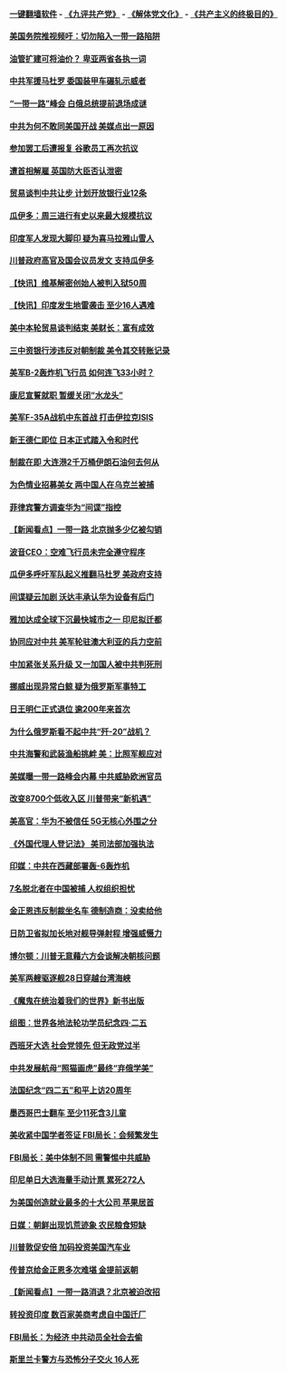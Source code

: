 #### [一键翻墙软件](https://github.com/gfw-breaker/nogfw/blob/master/README.md?t=05020938) -  [《九评共产党》](https://github.com/gfw-breaker/9ping.md?t=05020938) - [《解体党文化》](https://github.com/gfw-breaker/jtdwh.md?t=05020938) - [《共产主义的终极目的》](https://github.com/gfw-breaker/gczydzjmd.md?t=05020938)

#### [美国务院推视频吁：切勿陷入一带一路陷阱](../pages/nsc418/n11228840.md?t=05020938) 

#### [油管扩建可将油价？ 卑亚两省各执一词](../pages/nsc418/n11228357.md?t=05020938) 

#### [中共军援马杜罗 委国装甲车碾轧示威者](../pages/nsc418/n11227679.md?t=05020938) 

#### [“一带一路”峰会 白俄总统提前退场成谜](../pages/nsc418/n11208197.md?t=05020938) 

#### [中共为何不敢同美国开战 美媒点出一原因](../pages/nsc418/n11227472.md?t=05020938) 

#### [参加罢工后遭报复 谷歌员工再次抗议](../pages/nsc418/n11227242.md?t=05020938) 

#### [遭首相解雇 英国防大臣否认泄密](../pages/nsc418/n11227379.md?t=05020938) 

#### [贸易谈判中共让步 计划开放银行业12条](../pages/nsc418/n11227053.md?t=05020938) 

#### [瓜伊多：周三进行有史以来最大规模抗议](../pages/nsc418/n11227119.md?t=05020938) 

#### [印度军人发现大脚印 疑为喜马拉雅山雪人](../pages/nsc418/n11226904.md?t=05020938) 

#### [川普政府高官及国会议员发文 支持瓜伊多](../pages/nsc418/n11226605.md?t=05020938) 

#### [【快讯】维基解密创始人被判入狱50周](../pages/nsc418/n11226601.md?t=05020938) 

#### [【快讯】印度发生地雷袭击 至少16人遇难](../pages/nsc418/n11226583.md?t=05020938) 

#### [美中本轮贸易谈判结束 美财长：富有成效](../pages/nsc418/n11226466.md?t=05020938) 

#### [三中资银行涉违反对朝制裁 美令其交转账记录](../pages/nsc418/n11226285.md?t=05020938) 

#### [美军B-2轰炸机飞行员 如何连飞33小时？](../pages/nsc418/n11226241.md?t=05020938) 

#### [康尼宣誓就职 暂缓关闭“水龙头”](../pages/nsc418/n11226024.md?t=05020938) 

#### [美军F-35A战机中东首战 打击伊拉克ISIS](../pages/nsc418/n11225663.md?t=05020938) 

#### [新王德仁即位 日本正式踏入令和时代](../pages/nsc418/n11225925.md?t=05020938) 

#### [制裁在即 大连港2千万桶伊朗石油何去何从](../pages/nsc418/n11225276.md?t=05020938) 

#### [为色情业招募美女 两中国人在乌克兰被捕](../pages/nsc418/n11225138.md?t=05020938) 

#### [菲律宾警方调查华为“间谍”指控](../pages/nsc418/n11225052.md?t=05020938) 

#### [【新闻看点】一带一路 北京抛多少亿被勾销](../pages/nsc418/n11224834.md?t=05020938) 

#### [波音CEO：空难飞行员未完全遵守程序](../pages/nsc418/n11224825.md?t=05020938) 

#### [瓜伊多呼吁军队起义推翻马杜罗 美政府支持](../pages/nsc418/n11224901.md?t=05020938) 

#### [间谍疑云加剧 沃达丰承认华为设备有后门](../pages/nsc418/n11224659.md?t=05020938) 

#### [雅加达成全球下沉最快城市之一 印尼拟迁都](../pages/nsc418/n11224133.md?t=05020938) 

#### [协同应对中共 美军轮驻澳大利亚的兵力空前](../pages/nsc418/n11224434.md?t=05020938) 

#### [中加紧张关系升级 又一加国人被中共判死刑](../pages/nsc418/n11224222.md?t=05020938) 

#### [挪威出现异常白鲸 疑为俄罗斯军事特工](../pages/nsc418/n11224062.md?t=05020938) 

#### [日王明仁正式退位 逾200年来首次](../pages/nsc418/n11223899.md?t=05020938) 

#### [为什么俄罗斯看不起中共“歼-20”战机？](../pages/nsc418/n11223809.md?t=05020938) 

#### [中共海警和武装渔船挑衅 美：比照军舰应对](../pages/nsc418/n11223762.md?t=05020938) 

#### [美媒曝一带一路峰会内幕 中共威胁欧洲官员](../pages/nsc418/n11222562.md?t=05020938) 

#### [改变8700个低收入区 川普带来“新机遇”](../pages/nsc418/n11222439.md?t=05020938) 

#### [美高官：华为不被信任 5G无核心外围之分](../pages/nsc418/n11222434.md?t=05020938) 

#### [《外国代理人登记法》 美司法部加强执法](../pages/nsc418/n11222390.md?t=05020938) 

#### [印媒：中共在西藏部署轰-6轰炸机](../pages/nsc418/n11221966.md?t=05020938) 

#### [7名脱北者在中国被捕 人权组织担忧](../pages/nsc418/n11221944.md?t=05020938) 

#### [金正恩违反制裁坐名车 德制造商：没卖给他](../pages/nsc418/n11221862.md?t=05020938) 

#### [日防卫省拟加长地对舰导弹射程 增强威慑力](../pages/nsc418/n11221633.md?t=05020938) 

#### [博尔顿：川普无意藉六方会谈解决朝核问题](../pages/nsc418/n11221213.md?t=05020938) 

#### [美军两艘驱逐舰28日穿越台湾海峡](../pages/nsc418/n11220534.md?t=05020938) 

#### [《魔鬼在统治着我们的世界》新书出版](../pages/nsc418/n11206636.md?t=05020938) 

#### [组图：世界各地法轮功学员纪念四‧二五](../pages/nsc418/n11203328.md?t=05020938) 

#### [西班牙大选 社会党领先 但无政党过半](../pages/nsc418/n11220267.md?t=05020938) 

#### [中共发展航母“照猫画虎”最终“弃俄学美”](../pages/nsc418/n11220151.md?t=05020938) 

#### [法国纪念“四二五”和平上访20周年](../pages/nsc418/n11219882.md?t=05020938) 

#### [墨西哥巴士翻车 至少11死含3儿童](../pages/nsc418/n11220073.md?t=05020938) 

#### [美收紧中国学者签证 FBI局长：会频繁发生](../pages/nsc418/n11219985.md?t=05020938) 

#### [FBI局长：美中体制不同 需警惕中共威胁](../pages/nsc418/n11218409.md?t=05020938) 

#### [印尼单日大选海量手动计票 累死272人](../pages/nsc418/n11219625.md?t=05020938) 

#### [为美国创造就业最多的十大公司 苹果居首](../pages/nsc418/n11216870.md?t=05020938) 

#### [日媒：朝鲜出现饥荒迹象 农民粮食短缺](../pages/nsc418/n11218950.md?t=05020938) 

#### [川普敦促安倍 加码投资美国汽车业](../pages/nsc418/n11218505.md?t=05020938) 

#### [传普京给金正恩多次难堪 金提前返朝](../pages/nsc418/n11218286.md?t=05020938) 

#### [【新闻看点】一带一路消退？北京被迫改招](../pages/nsc418/n11217837.md?t=05020938) 

#### [转投资印度 数百家美商考虑自中国迁厂](../pages/nsc418/n11218089.md?t=05020938) 

#### [FBI局长：为经济 中共动员全社会去偷](../pages/nsc418/n11217723.md?t=05020938) 

#### [斯里兰卡警方与恐怖分子交火 16人死](../pages/nsc418/n11217767.md?t=05020938) 

